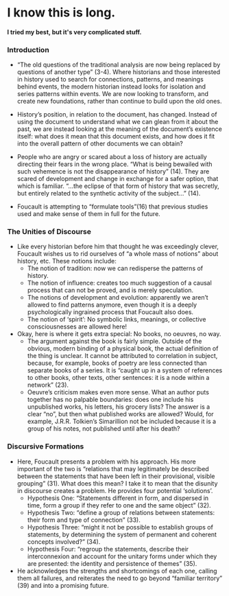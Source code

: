 # I know this is long. # 
#### I tried my best, but it's very complicated stuff. ####

### Introduction ###

- “The old questions of the traditional analysis are now being replaced by questions of another type” (3-4). Where historians and those interested in history used to search for connections, patterns, and meanings behind events, the modern historian instead looks for isolation and series patterns within events. We are now looking to transform, and create new foundations, rather than continue to build upon the old ones. 

- History’s position, in relation to the document, has changed. Instead of using the document to understand what we can glean from it about the past, we are instead looking at the meaning of the document’s existence itself: what does it mean that this document exists, and how does it fit into the overall pattern of other documents we can obtain?

- People who are angry or scared about a loss of history are actually directing their fears in the wrong place. “What is being bewailed with such vehemence is not the disappearance of history” (14). They are scared of development and change in exchange for a safer option, that which is familiar. “...the eclipse of that form of history that was secretly, but entirely related to the synthetic activity of the subject…” (14).

- Foucault is attempting to “formulate tools”(16) that previous studies used and make sense of them in full for the future.

### The Unities of Discourse ###

- Like every historian before him that thought he was exceedingly clever, Foucault wishes us to rid ourselves of “a whole mass of notions” about history, etc. These notions include:
  - The notion of tradition: now we can redisperse the patterns of history.
  - The notion of influence: creates too much suggestion of a causal process that can not be proved, and is merely speculation.
  - The notions of development and evolution: apparently we aren’t allowed to find patterns anymore, even though it is a deeply psychologically ingrained process that Foucault also does.
  - The notion of ‘spirit’: No symbolic links, meanings, or collective consciousnesses are allowed here!
- Okay, here is where it gets extra special: No books, no oeuvres, no way.
  - The argument against the book is fairly simple. Outside of the obvious, modern binding of a physical book, the actual definition of the thing is unclear. It cannot be attributed to correlation in subject, because, for example, books of poetry are less connected than separate books of a series. It is “caught up in a system of references to other books, other texts, other sentences: it is a node within a network” (23).
  - Oeuvre’s criticism makes even more sense. What an author puts together has no palpable boundaries: does one include his unpublished works, his letters, his grocery lists? The answer is a clear “no”, but then what published works are allowed? Would, for example, J.R.R. Tolkien’s Simarillion not be included because it is a group of his notes, not published until after his death?

### Discursive Formations ###

- Here, Foucault presents a problem with his approach. His more important of the two is “relations that may legitimately be described between the statements that have been left in their provisional, visible grouping” (31). What does this mean? I take it to mean that the disunity in discourse creates a problem. He provides four potential ‘solutions’.
  - Hypothesis One: “Statements different in form, and dispersed in time, form a group if they refer to one and the same object” (32).
  - Hypothesis Two: “define a group of relations between statements: their form and type of connection” (33).
  - Hypothesis Three: “might it not be possible to establish groups of statements, by determining the system of permanent and coherent concepts involved?” (34).
  - Hypothesis Four: “regroup the statements, describe their interconnexion and account for the unitary forms under which they are presented: the identity and persistence of themes” (35).
- He acknowledges the strengths and shortcomings of each one, calling them all failures, and reiterates the need to go beyond “familiar territory” (39) and into a promising future.
